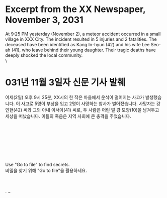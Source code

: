 # Excerpt from the XX Newspaper, November 3, 2031
At 9:25 PM yesterday (November 2), a meteor accident occurred in a small village in XXX City. The incident resulted in 5 injuries and 2 fatalities. The deceased have been identified as Kang In-hyun (42) and his wife Lee Seo-ah (41), who leave behind their young daughter. Their tragic deaths have deeply shocked the local community.
\
\
# 031년 11월 3일자 신문 기사 발췌
어제(2일) 오후 9시 25분, XX시의 한 작은 마을에서 운석이 떨어지는 사고가 발생했습니다. 이 사고로 5명이 부상을 입고 2명이 사망하는 참사가 벌어졌습니다. 사망자는 강인현(42) 씨와 그의 아내 이서아(41) 씨로, 두 사람은 어린 딸 강 모양(10)을 남겨두고 세상을 떠났습니다. 이들의 죽음은 지역 사회에 큰 충격을 주었습니다.
\
\
\
\
\
\
\
\
\
Use "Go to file" to find secrets.
\
비밀을 찾기 위해 "Go to file"을 활용하세요.
\
\
\
\
· −